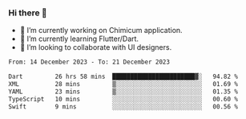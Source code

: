 ### Hi there 👋

<!--
**devcat37/devcat37** is a ✨ _special_ ✨ repository because its `README.md` (this file) appears on your GitHub profile.-->


- 🔭 I’m currently working on Chimicum application.
- 🌱 I’m currently learning Flutter/Dart.
- 👯 I’m looking to collaborate with UI designers.
<!-- - 🤔 I’m looking for help with ... -->

<!--START_SECTION:waka-->

```txt
From: 14 December 2023 - To: 21 December 2023

Dart         26 hrs 58 mins  ███████████████████████▓░   94.82 %
XML          28 mins         ▒░░░░░░░░░░░░░░░░░░░░░░░░   01.69 %
YAML         23 mins         ▒░░░░░░░░░░░░░░░░░░░░░░░░   01.35 %
TypeScript   10 mins         ░░░░░░░░░░░░░░░░░░░░░░░░░   00.60 %
Swift        9 mins          ░░░░░░░░░░░░░░░░░░░░░░░░░   00.56 %
```

<!--END_SECTION:waka-->
